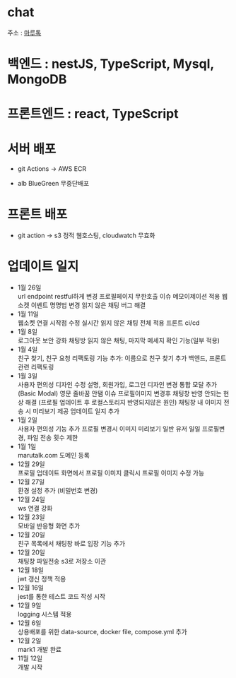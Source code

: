 # chat

주소 : [마루톡](https://marutalk.com)

# 백엔드 : nestJS, TypeScript, Mysql, MongoDB

# 프론트엔드 : react, TypeScript

# 서버 배포

- git Actions -> AWS ECR

- alb BlueGreen 무중단배포

# 프론트 배포

- git action -> s3 정적 웹호스팅, cloudwatch 무효화

# 업데이트 일지

- 1월 26일</br>
  url endpoint restful하게 변경
  프로필페이지 무한호출 이슈 메모이제이션 적용
  웹소켓 이벤트 명명법 변경
  읽지 않은 채팅 버그 해결
- 1월 11일</br>
  웹소켓 연결 시작점 수정
  실시간 읽지 않은 채팅 전체 적용
  프론트 ci/cd
- 1월 8일</br>
  로그아웃 보안 강화
  채팅방 읽지 않은 채팅, 마지막 메세지 확인 기능(일부 적용)
- 1월 4일</br>
  친구 찾기, 친구 요청 리팩토링
  기능 추가: 이름으로 친구 찾기 추가
  백엔드, 프론트 관련 리팩토링
- 1월 3일</br>
  사용자 편의성 디자인 수정
  설명, 회원가입, 로그인 디자인 변경
  통합 모달 추가 (Basic Modal)
  영문 줄바꿈 안됌 이슈
  프로필이미지 변경후 채팅창 반영 안되는 현상 해결
  (프로필 업데이트 후 로컬스토리지 반영되지않은 원인)
  채팅창 내 이미지 전송 시 미리보기 제공
  업데이트 일지 추가
- 1월 2일</br>
  사용자 편의성 기능 추가
  프로필 변경시 이미지 미리보기
  일반 유저 일일 프로필변경, 파일 전송 횟수 제한
- 1월 1일</br>
  marutalk.com 도메인 등록
- 12월 29일</br>
  프로필 업데이트 화면에서 프로필 이미지 클릭시 프로필 이미지 수정 가능
- 12월 27일</br>
  환경 설정 추가 (비밀번호 변경)
- 12월 24일</br>
  ws 연결 강화
- 12월 23일</br>
  모바일 반응형 화면 추가
- 12월 20일</br>
  친구 목록에서 채팅창 바로 입장 기능 추가
- 12월 20일</br>
  채팅창 파일전송 s3로 저장소 이관
- 12월 18일</br>
  jwt 갱신 정책 적용
- 12월 16일</br>
  jest를 통한 테스트 코드 작성 시작
- 12월 9일</br>
  logging 시스템 적용
- 12월 6일</br>
  상용배포를 위한 data-source, docker file, compose.yml 추가
- 12월 2일</br>
  mark1 개발 완료
- 11월 12일</br>
  개발 시작
